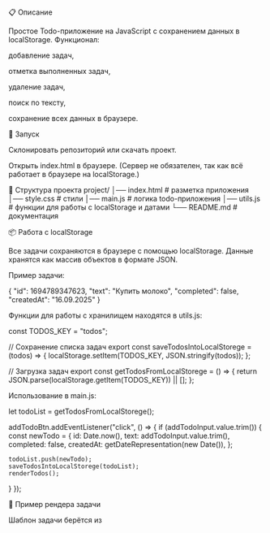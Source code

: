 📋 Описание

Простое Todo-приложение на JavaScript с сохранением данных в localStorage.
Функционал:

добавление задач,

отметка выполненных задач,

удаление задач,

поиск по тексту,

сохранение всех данных в браузере.

🚀 Запуск

Склонировать репозиторий или скачать проект.

Открыть index.html в браузере.
(Сервер не обязателен, так как всё работает в браузере на localStorage.)

📂 Структура проекта
project/
│── index.html        # разметка приложения
│── style.css         # стили
│── main.js           # логика todo-приложения
│── utils.js          # функции для работы с localStorage и датами
└── README.md         # документация

📦 Работа с localStorage

Все задачи сохраняются в браузере с помощью localStorage.
Данные хранятся как массив объектов в формате JSON.

Пример задачи:

{
  "id": 1694789347623,
  "text": "Купить молоко",
  "completed": false,
  "createdAt": "16.09.2025"
}


Функции для работы с хранилищем находятся в utils.js:

const TODOS_KEY = "todos";

// Сохранение списка задач
export const saveTodosIntoLocalStorege = (todos) => {
  localStorage.setItem(TODOS_KEY, JSON.stringify(todos));
};

// Загрузка задач
export const getTodosFromLocalStorege = () => {
  return JSON.parse(localStorage.getItem(TODOS_KEY)) || [];
};


Использование в main.js:

let todoList = getTodosFromLocalStorege();

addTodoBtn.addEventListener("click", () => {
  if (addTodoInput.value.trim()) {
    const newTodo = {
      id: Date.now(),
      text: addTodoInput.value.trim(),
      completed: false,
      createdAt: getDateRepresentation(new Date()),
    };

    todoList.push(newTodo);
    saveTodosIntoLocalStorege(todoList);
    renderTodos();
  }
});

🎨 Пример рендера задачи

Шаблон задачи берётся из <template> в index.html, а затем клонируется и наполняется данными:

const createTodoLayout = (todo) => {
  const todoElement = document.importNode(todoTemplate.content, true);

  const checkbox = todoElement.querySelector("[data-todo-checkbox]");
  checkbox.checked = todo.completed;

  const todoText = todoElement.querySelector("[data-todo-text]");
  todoText.textContent = todo.text;

  const todoCreatedData = todoElement.querySelector("[data-todo-date]");
  todoCreatedData.textContent = todo.createdAt;

  return todoElement;
};

🔧 Что можно улучшить

📊 Счётчики: вывести количество выполненных и невыполненных задач.

🧹 Очистка выполненных: добавить кнопку «Удалить все выполненные».

🎨 Анимации: плавные переходы при добавлении/удалении задач, hover-эффекты на кнопках.

🌙 Темы: переключатель «светлая/тёмная тема».

🔄 Сортировка: возможность сортировать задачи (например, новые сверху).

📱 Адаптивность: улучшить отображение на мобильных устройствах.

🛠 Используемые технологии

HTML5

CSS3

JavaScript (ES6+)

LocalStorage API